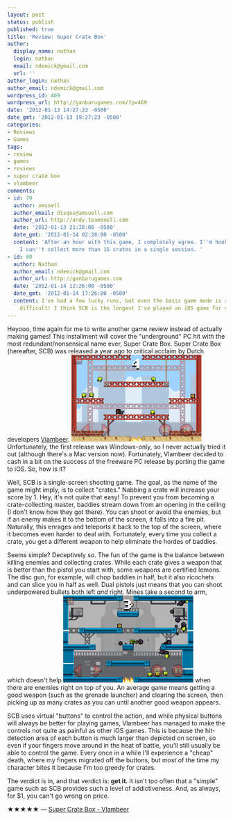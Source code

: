 ```yaml
---
layout: post
status: publish
published: true
title: 'Review: Super Crate Box'
author:
  display_name: nathan
  login: nathan
  email: ndemick@gmail.com
  url: ''
author_login: nathan
author_email: ndemick@gmail.com
wordpress_id: 469
wordpress_url: http://ganbarugames.com/?p=469
date: '2012-01-13 14:27:23 -0500'
date_gmt: '2012-01-13 19:27:23 -0500'
categories:
- Reviews
- Games
tags:
- review
- games
- reviews
- super crate box
- vlambeer
comments:
- id: 79
  author: amsoell
  author_email: disqus@amsoell.com
  author_url: http://andy.teamsoell.com
  date: '2012-01-13 21:28:00 -0500'
  date_gmt: '2012-01-14 02:28:00 -0500'
  content: 'After an hour with this game, I completely agree. I''m hooked, even if
    I can''t collect more than 15 crates in a single session. '
- id: 80
  author: Nathan
  author_email: ndemick@gmail.com
  author_url: http://ganbarugames.com
  date: '2012-01-14 12:26:00 -0500'
  date_gmt: '2012-01-14 17:26:00 -0500'
  content: I've had a few lucky runs, but even the basic game mode is surprisingly
    difficult! I think SCB is the longest I've played an iOS game for quite a while.
---
```

Heyooo, time again for me to write another game review instead of actually making
games! This installment will cover the "underground" PC hit with the most
redundant/nonsensical name ever, Super Crate Box. Super Crate Box (hereafter, SCB)
was released a year ago to critical acclaim by Dutch developers [Vlambeer](http://www.vlambeer.com/).
<a href="/assets/uploads/2012/01/IMG_0540.png"><img src="/assets/uploads/2012/01/IMG_0540-300x200.png" alt="Super Crate Box 1" width="300" height="200" class="alignleft size-medium"></a>
Unfortunately, the first release was Windows-only, so I never actually tried it
out (although there's a Mac version now). Fortunately, Vlambeer decided to cash
in a bit on the success of the freeware PC release by porting the game to iOS. So, how is it?

Well, SCB is a single-screen shooting game. The goal, as the name of the game might
imply, is to collect "crates." Nabbing a crate will increase your score by 1. Hey,
it's not quite that easy! To prevent you from becoming a crate-collecting master,
baddies stream down from an opening in the ceiling (I don't know how they got there).
You can shoot or avoid the enemies, but if an enemy makes it to the bottom of the
screen, it falls into a fire pit. Naturally, this enrages and teleports it back to
the top of the screen, where it becomes even harder to deal with. Fortunately, every
time you collect a crate, you get a different weapon to help eliminate the hordes of baddies.

Seems simple? Deceptively so. The fun of the game is the balance between killing enemies
and collecting crates. While each crate gives a weapon that is better than the pistol
you start with, some weapons are certified lemons. The disc gun, for example, will
chop baddies in half, but it also ricochets and can slice you in half as well. Dual
pistols just means that you can shoot underpowered bullets both left _and_ right.
Mines take a second to arm, which doesn't help
<a href="/assets/uploads/2012/01/IMG_0537.png"><img src="/assets/uploads/2012/01/IMG_0537-300x200.png" alt="Super Crate Box 2" width="300" height="200" class="alignright size-medium"></a>
when there are enemies right on top of you. An average game means getting a good weapon
(such as the grenade launcher) and clearing the screen, then picking up as many crates
as you can until another good weapon appears.

SCB uses virtual "buttons" to control the action, and while physical buttons will
always be better for playing games, Vlambeer has managed to make the controls not
quite as painful as other iOS games. This is because the hit-detection area of each
button is much larger than depicted on screen, so even if your fingers move around
in the heat of battle, you'll still usually be able to control the game. Every once
in a while I'll experience a "cheap" death, where my fingers migrated off the buttons,
but most of the time my character bites it because I'm too greedy for crates.

The verdict is in, and that verdict is: **get it**. It isn't too often that a "simple"
game such as SCB provides such a level of addictiveness. And, as always, for $1, you can't go wrong on price.

★★★★★ &mdash; [Super Crate Box - Vlambeer](https://itunes.apple.com/us/app/super-crate-box/id483025428?mt=8)
